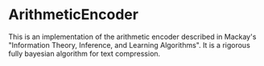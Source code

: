 # ArithmeticEncoder
This is an implementation of the arithmetic encoder described in Mackay's "Information Theory, Inference, and Learning Algorithms". It is a rigorous fully bayesian algorithm for text compression. 
